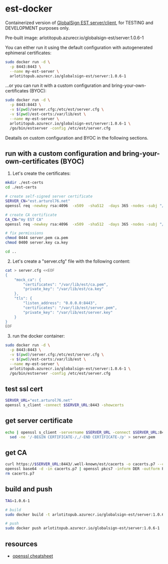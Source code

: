 # est-docker
Containerized version of [GlobalSign EST server/client](https://github.com/globalsign/est), for TESTING and DEVELOPMENT purposes only.

Pre-built image: arlotitopub.azurecr.io/globalsign-est/server:1.0.6-1

You can either run it using the default configuration with autogenerated ephimeral certificates:
```bash
sudo docker run -d \
  -p 8443:8443 \
  --name my-est-server \
  arlotitopub.azurecr.io/globalsign-est/server:1.0.6-1
```

...or you can run it with a custom configuration and bring-your-own-certificates (BYOC):
```bash
sudo docker run -d \
  -p 8443:8443 \
  -v $(pwd)/server.cfg:/etc/est/server.cfg \
  -v $(pwd)/est-certs:/var/lib/est \
  --name my-est-server \
  arlotitopub.azurecr.io/globalsign-est/server:1.0.6-1 \
  /go/bin/estserver -config /etc/est/server.cfg
```

Deatails on custom configuration and BYOC in the following sections.

## run with a custom configuration and bring-your-own-certificates (BYOC)
1. Let's create the certificates:
```bash
mkdir ./est-certs
cd ./est-certs

# create self-signed server certificate
SERVER_CN="est.arturol76.net"
openssl req -newkey rsa:4096  -x509  -sha512  -days 365 -nodes -subj "/CN=${SERVER_CN}" -out server.pem -keyout server.key

# create CA certificate
CA_CN="my EST CA"
openssl req -newkey rsa:4096  -x509  -sha512  -days 365 -nodes -subj "/CN=${CA_CN}/C=US/ST=Somewhere/L=Here/O=MyOrg" -out ca.pem -keyout ca.key

# fix permissions
chmod 0444 server.pem ca.pem
chmod 0400 server.key ca.key

cd ..
```

2. Let's create a "server.cfg" file with the following content:
```bash
cat > server.cfg <<EOF
{
    "mock_ca": {
        "certificates": "/var/lib/est/ca.pem",
        "private_key": "/var/lib/est/ca.key"
    },
    "tls": {
        "listen_address": "0.0.0.0:8443",
        "certificates": "/var/lib/est/server.pem",
        "private_key": "/var/lib/est/server.key"
    }
}
EOF
```

3. run the docker container:
```bash
sudo docker run -d \
  -p 8443:8443 \
  -v $(pwd)/server.cfg:/etc/est/server.cfg \
  -v $(pwd)/est-certs:/var/lib/est \
  --name my-est-server \
  arlotitopub.azurecr.io/globalsign-est/server:1.0.6-1 \
  /go/bin/estserver -config /etc/est/server.cfg
```

## test ssl cert
```bash
SERVER_URL="est.arturol76.net"
openssl s_client -connect $SERVER_URL:8443 -showcerts
```

## get server certificate
```bash
echo | openssl s_client -servername $SERVER_URL -connect $SERVER_URL:8443 |\
  sed -ne '/-BEGIN CERTIFICATE-/,/-END CERTIFICATE-/p' > server.pem
```

## get CA
```bash
curl https://$SERVER_URL:8443/.well-known/est/cacerts -o cacerts.p7 --cacert ./server.pem
openssl base64 -d -in cacerts.p7 | openssl pkcs7 -inform DER -outform PEM -print_certs -out cacerts.pem
rm cacerts.p7
```

## build and push
```bash
TAG=1.0.6-1

# build
sudo docker build -t arlotitopub.azurecr.io/globalsign-est/server:1.0.6-1 ./server

# push
sudo docker push arlotitopub.azurecr.io/globalsign-est/server:1.0.6-1
```

## resources
* [openssl cheatsheet](https://geekflare.com/openssl-commands-certificates/#:~:text=Create%20a%20Self-Signed%20Certificate%20openssl%20req%20-x509%20-sha256,as%20it%E2%80%99s%20considered%20most%20secure%20at%20the%20moment)